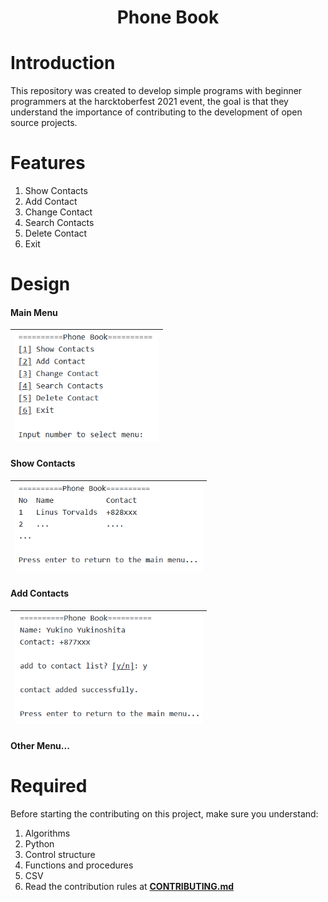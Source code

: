 <h1 align='center'>
    Phone Book
</h1>

# Introduction
This repository was created to develop simple programs with beginner programmers at the harcktoberfest 2021 event, the goal is that they understand the importance of contributing to the development of open source projects.

# Features
1. Show Contacts
2. Add Contact
3. Change Contact
4. Search Contacts
5. Delete Contact
6. Exit

# Design
#### Main Menu
|<img width='230' src='https://github.com/CycloneDevID/Phone-Book/blob/main/img/1_main_menu.PNG'>|
|---|

#### Show Contacts
|<img width='300' src='https://github.com/CycloneDevID/Phone-Book/blob/main/img/2_add_contact.PNG'>|
|---|

#### Add Contacts
|<img width='300' src='https://github.com/CycloneDevID/Phone-Book/blob/main/img/3_update_contact.PNG'>|
|---|

#### Other Menu...

# Required
Before starting the contributing on this project, make sure you understand:
1. Algorithms
2. Python
3. Control structure
4. Functions and procedures
5. CSV
8. Read the contribution rules at **[CONTRIBUTING.md](https://github.com/CycloneDevID/Phone-Book/blob/main/CONTRIBUTING.md)**
